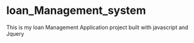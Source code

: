 # loan_Management_system
This is my loan Management Application project built with javascript and Jquery
